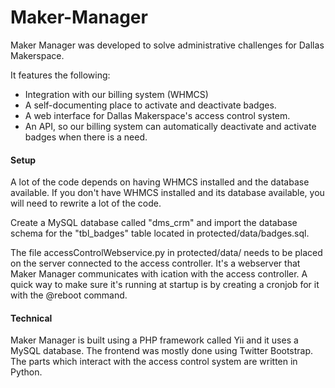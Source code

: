 Maker-Manager
=============

Maker Manager was developed to solve administrative challenges for Dallas Makerspace.

It features the following:
* Integration with our billing system (WHMCS)
* A self-documenting place to activate and deactivate badges.
* A web interface for Dallas Makerspace's access control system.
* An API, so our billing system can automatically deactivate and activate badges when there is a need.

#### Setup
A lot of the code depends on having WHMCS installed and the database available. If you don't have WHMCS installed and its database available, you will need to rewrite a lot of the code.

Create a MySQL database called "dms_crm" and import the database schema for the "tbl_badges" table located in protected/data/badges.sql.

The file accessControlWebservice.py in protected/data/ needs to be placed on the server connected to the access controller. It's a webserver that Maker Manager communicates with ication with the access controller. A quick way to make sure it's running at startup is by creating a cronjob for it with the @reboot command.

#### Technical
Maker Manager is built using a PHP framework called Yii and it uses a MySQL database. The frontend was mostly done using Twitter Bootstrap. The parts which interact with the access control system are written in Python.
